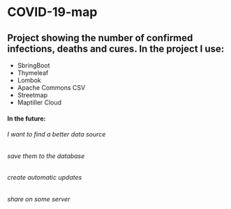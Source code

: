 # COVID-19-map
## Project showing the number of confirmed infections, deaths and cures. In the project I use:
* SbringBoot
* Thymeleaf
* Lombok
* Apache Commons CSV
* Streetmap
* Maptiller Cloud

#### In the future:
###### I want to find a better data source
###### save them to the database
###### create automatic updates
###### share on some server